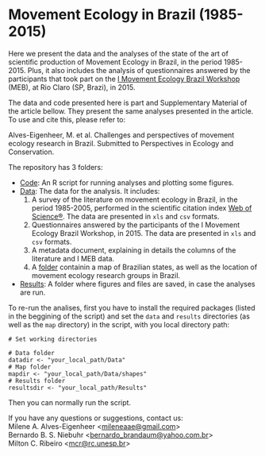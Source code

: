 # Movement Ecology in Brazil (1985-2015)

Here we present the data and the analyses of the state of the art of scientific production of Movement Ecology in Brazil, in the period 1985-2015. Plus, it also includes the analysis of questionnaires answered by the participants that took part on the [I Movement Ecology Brazil Workshop](http://www.leec.eco.br/en/meb.html) (MEB), at Rio Claro (SP, Brazi), in 2015.

The data and code presented here is part and Supplementary Material of the article bellow. They present the same analyses presented in the article. To use and cite this, please refer to:

Alves-Eigenheer, M. et al. Challenges and perspectives of movement ecology research in Brazil. Submitted to Perspectives in Ecology and Conservation.

The repository has 3 folders:
- [Code](https://github.com/LEEClab/Movement_Ecology_Brazil_1985-2015/tree/master/Code): An R script for running analyses and plotting some figures.
- [Data](https://github.com/LEEClab/Movement_Ecology_Brazil_1985-2015/tree/master/Data): The data for the analysis. It includes:
  1. A survey of the literature on movement ecology in Brazil, in the period 1985-2005, performed in the scientific citation index [Web of Science®](https://webofknowledge.com). The data are presented in `xls` and `csv` formats.
  2. Questionnaires answered by the participants of the I Movement Ecology Brazil Workshop, in 2015. The data are presented in `xls` and `csv` formats.
  3. A metadata document, explaining in details the columns of the literature and I MEB data.
  4. A [folder](https://github.com/LEEClab/Movement_Ecology_Brazil_1985-2015/tree/master/Data/shapes) containin a map of Brazilian states, as well as the location of movement ecology research groups in Brazil.
- [Results](https://github.com/LEEClab/Movement_Ecology_Brazil_1985-2015/tree/master/Results): A folder where figures and files are saved, in case the analyses are run.

To re-run the analises, first you have to install the required packages (listed in the beggining of the script) and set the `data` and `results` directories (as well as the `map` directory) in the script, with you local directory path:

```[r]
# Set working directories

# Data folder
datadir <- "your_local_path/Data"
# Map folder
mapdir <- "your_local_path/Data/shapes"
# Results folder
resultsdir <- "your_local_path/Results"
```

Then you can normally run the script.

If you have any questions or suggestions, contact us:  
Milene A. Alves-Eigenheer <<mileneaae@gmail.com>>  
Bernardo B. S. Niebuhr <<bernardo_brandaum@yahoo.com.br>>  
Milton C. Ribeiro <<mcr@rc.unesp.br>>
